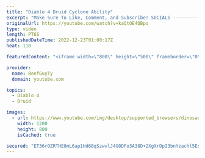 ```yaml
---
title: "Diablo 4 Druid Cyclone Ability"
excerpt: "Make Sure To Like, Comment, and Subscribe! SOCIALS ---------------------------------------------- Join Our ..."
originalUrl: https://youtube.com/watch?v=kaQtOE4QBpo
type: video
length: PT6S
publishedDateTime: 2022-12-23T01:00:17Z
heat: 110

featuredContent: "<iframe width=\"800\" height=\"500\" frameborder=\"0\" src=\"https://www.youtube.com/embed/kaQtOE4QBpo\" allow=\"accelerometer; autoplay; encrypted-media; gyroscope; picture-in-picture\" allowfullscreen></iframe>"

provider:
  name: BeefGuyTy
  domain: youtube.com

topics:
  - Diablo 4
  - Druid

images:
  - url: https://www.youtube.com/img/desktop/supported_browsers/dinosaur.png
    width: 1200
    height: 800
    isCached: true

secured: "ET36rOZRTHE0mL6ap1Hd6BqSzwvlJ4G0DFo3A38D+2XgXrDpI3bnYzachl5EoT890+Gs3VbVMfOLPyrt2/qWLLTRjO2Ctq2stCvy0a/YYCdx+zqRB6C8NXDEM3FEAkp2vYZlhvwz1fnWaH8x/4VrKJUV/jF1CRM5RVJYcZxJNDpVbnyG2L1ySqA+pPfScKo5hYr2vksrXet4f05yLKNlWfBge85wqwUmoavdyFiEJuFoocF3M/1vPAlyk5KHxMh4VyU3Io7Plba6eSP2QAXDKHeVOBVK9zOAy8FK8y/lJRRKyWELDZBF9fqg0tyyDb0F1we9nSCJ4aWTWTYa2qx6czEm7FR/mv4y9/lnIQnHH8zTiM0EoNYK/gSlGg7q2O0uJ159CsSPw+8JOmwgUnUMb9d3/k19p3yRNcOUinsC5RQ=;iirdAw0vHb+e+cbVA5xsOw=="
---
```


